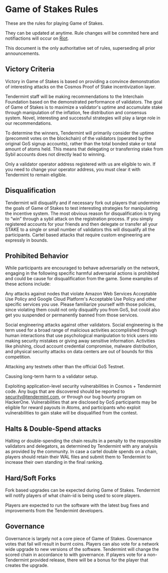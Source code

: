 # Game of Stakes Rules

These are the rules for playing Game of Stakes.

They can be updated at anytime. Rule changes will be commited here and notifiactions will occur on [Riot](https://matrix.to/#/!hEuEYSWKomxnWlSKqi:matrix.org?via=matrix.org&via=matrix.bitple.com&via=t2bot.io).

This document is the only authoritative set of rules, superseding all prior announcements.

## Victory Criteria

Victory in Game of Stakes is based on providing a convince demonstration of interesting attacks on the Cosmos Proof of Stake incentivization layer.

Tendermint staff will be making recommendations to the Interchain Foundation based on the demonstrated performance of validators. The goal of Game of Stakes is to maximize a validator's uptime and accumulate stake through manipulation of the inflation, fee distribution and consensus system. Novel, interesting and successful strategies will play a large role in our recommendations.

To determine the winners, Tendermint will primarily consider the uptime (precommit votes on the blockchain) of the validators (operated by the original GoS signup accounts), rather than the total bonded stake or total amount of atoms held.  This means that delegating or transferring stake from Sybil accounts does not directly lead to winning.

Only a validator operator address registered with us are eligible to win. If you need to change your operator address, you must clear it with Tendermint to remain eligible.

## Disqualification

Tendermint will disqualify and if necessary fork out players that undermine the goals of Game of Stakes to test interesting strategies for manipulating the incentive system. The most obvious reason for disqualification is trying to “win” through a sybil attack on the registration process. If you simply registered accounts for your friends and then delegate or transfer all your STAKE to a single or small number of validators this will disqualify all the participants. Cartel based attacks that require custom engineering are expressly in bounds.

## Prohibited Behavior

While participants are encouraged to behave adversarially on the network, engaging in the following specific harmful adversarial actions is prohibited and could be cause for disqualification from the game. Some examples of these actions include:

Any attacks against nodes that violate Amazon Web Services Acceptable Use Policy and Google Cloud Platform's Acceptable Use Policy and other specific services you use. Please familiarize yourself with those policies, since violating them could not only disqualify you from GoS, but could also get you suspended or permanently banned from those services.

Social engineering attacks against other validators. Social engineering is the term used for a broad range of malicious activities accomplished through human interactions that use psychological manipulation to trick users into making security mistakes or giving away sensitive information. Activities like phishing, cloud account credential compromise, malware distribution, and physical security attacks on data centers are out of bounds for this competition.

Attacking any testnets other than the official GoS Testnet.

Causing long-term harm to a validator setup.

Exploiting application-level security vulnerabilities in Cosmos + Tendermint code. Any bugs that are discovered should be reported to security@tendermint.com, or through our bug bounty program on HackerOne. Vulnerabilities that are disclosed by GoS participants may be eligible for reward payouts in Atoms, and participants who exploit vulnerabilities to gain stake will be disqualified from the contest.

## Halts & Double-Spend attacks

Halting or double-spending the chain results in a penalty to the responsible validators and delegators, as determined by Tendermint with any analysis as provided by the community.  In case a cartel double spends on a chain, players should retain their WAL files and submit them to Tendermint to increase their own standing in the final ranking.

## Hard/Soft Forks

Fork based upgrades can be expected during Game of Stakes. Tendermint will notify players of what chain-id is being used to score players.

Players are expected to run the software with the latest bug fixes and improvements from the Tendermint developers.

## Governance

Governance is largely not a core piece of Game of Stakes. Governance votes that fail will result in burnt coins. Players can also vote for a network wide upgrade to new versions of the software. Tendermint will change the scored chain in accordance to with governance. If players vote for a non-Tendermint provided release, there will be a bonus for the player that creates the upgrade.
